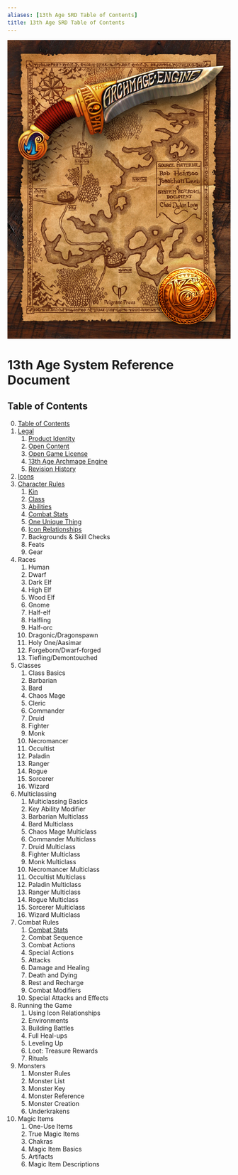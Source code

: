 ```yaml
---
aliases: [13th Age SRD Table of Contents]
title: 13th Age SRD Table of Contents
---
```

![13thage_intro](_attachments/13thage_intro.jpeg)
# 13th Age System Reference Document
## Table of Contents

0. [Table of Contents](.md)
1. [Legal](01%20Legal/01%20Legal.md)
	1. [Product Identity](../13th_Age_SRD_Legal_Notices.md)
	2. [Open Content](../13th_Age_SRD_Legal_Notices.md)
	3. [Open Game License](../13th_Age_SRD_Legal_Notices.md)
	4. [13th Age Archmage Engine](../13th_Age_SRD_Legal_Notices.md)
	5. [Revision History](../Pelgrane_Press_13th_Age_SRD_Revision_Log.md)
2. [Icons](../01%20Icons/01%20Icons.md)
3. [Character Rules](../02%20Character%20Rules/02%20Character%20Rules.md)
	1. [Kin](../02%20Character%20Rules/1%20Kin.md)
	2. [Class](../02%20Character%20Rules/2%20Class.md)
	3. [Abilities](../02%20Character%20Rules/3%20Abilities.md)
	4. [Combat Stats](../02%20Character%20Rules/4%20Combat%20Stats.md)
	5. [One Unique Thing](../02%20Character%20Rules/5%20One%20Unique%20Thing.md)
	6. [Icon Relationships](../02%20Character%20Rules/6%20Icon%20Relationships.md)
	7. Backgrounds & Skill Checks
	8. Feats
	9. Gear
4. Races
	1. Human
	2. Dwarf
	3. Dark Elf
	4. High Elf
	5. Wood Elf
	6. Gnome
	7. Half-elf
	8. Halfling
	9. Half-orc
	10. Dragonic/Dragonspawn
	11. Holy One/Aasimar
	12. Forgeborn/Dwarf-forged
	13. Tiefling/Demontouched
5. Classes
	1. Class Basics
	2. Barbarian
	3. Bard
	4. Chaos Mage
	5. Cleric
	6. Commander
	7. Druid
	8. Fighter
	9. Monk
	10. Necromancer
	11. Occultist
	12. Paladin
	13. Ranger
	14. Rogue
	15. Sorcerer
	16. Wizard
6. Multiclassing
	1. Multiclassing Basics
	2. Key Ability Modifier
	3. Barbarian Multiclass
	4. Bard Multiclass
	5. Chaos Mage Multiclass
	6. Commander Multiclass
	7. Druid Multiclass
	8. Fighter Multiclass
	9. Monk Multiclass
	10. Necromancer Multiclass
	11. Occultist Multiclass
	12. Paladin Multiclass
	13. Ranger Multiclass
	14. Rogue Multiclass
	15. Sorcerer Multiclass
	16. Wizard Multiclass
7. Combat Rules
	1. [Combat Stats](../02%20Character%20Rules/4%20Combat%20Stats.md)
	2. Combat Sequence
	3. Combat Actions
	4. Special Actions
	5. Attacks
	6. Damage and Healing
	7. Death and Dying
	8. Rest and Recharge
	9. Combat Modifiers
	10. Special Attacks and Effects
8. Running the Game
	1. Using Icon Relationships
	2. Environments
	3. Building Battles
	4. Full Heal-ups
	5. Leveling Up
	6. Loot: Treasure Rewards
	7. Rituals
9. Monsters
	1. Monster Rules
	2. Monster List
	3. Monster Key
	4. Monster Reference
	5. Monster Creation
	6. Underkrakens
10. Magic Items
	1. One-Use Items
	2. True Magic Items
	3. Chakras
	4. Magic Item Basics
	5. Artifacts
	6. Magic Item Descriptions
